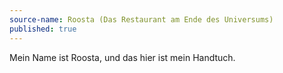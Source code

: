 ```yaml
---
source-name: Roosta (Das Restaurant am Ende des Universums)
published: true
---
```


<p>Mein Name ist Roosta, und das hier ist mein Handtuch.</p>


